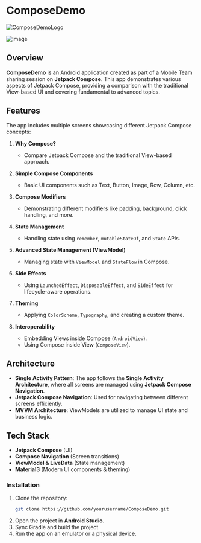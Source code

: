 # ComposeDemo
![ComposeDemoLogo](https://github.com/user-attachments/assets/dcb58d38-dbc1-4feb-866d-09b6bc5eea8c)

![image](https://github.com/user-attachments/assets/54955699-7fb0-48bf-b3f2-f05d90a53d3c)

## Overview
**ComposeDemo** is an Android application created as part of a Mobile Team sharing session on **Jetpack Compose**. This app demonstrates various aspects of Jetpack Compose, providing a comparison with the traditional View-based UI and covering fundamental to advanced topics.

## Features
The app includes multiple screens showcasing different Jetpack Compose concepts:

1. **Why Compose?**  
   - Compare Jetpack Compose and the traditional View-based approach.
   
2. **Simple Compose Components**  
   - Basic UI components such as Text, Button, Image, Row, Column, etc.
   
3. **Compose Modifiers**  
   - Demonstrating different modifiers like padding, background, click handling, and more.
   
4. **State Management**  
   - Handling state using `remember`, `mutableStateOf`, and `State` APIs.
   
5. **Advanced State Management (ViewModel)**  
   - Managing state with `ViewModel` and `StateFlow` in Compose.
   
6. **Side Effects**  
   - Using `LaunchedEffect`, `DisposableEffect`, and `SideEffect` for lifecycle-aware operations.
   
7. **Theming**  
   - Applying `ColorScheme`, `Typography`, and creating a custom theme.
   
8. **Interoperability**  
   - Embedding Views inside Compose (`AndroidView`).
   - Using Compose inside View (`ComposeView`).

## Architecture
- **Single Activity Pattern**: The app follows the **Single Activity Architecture**, where all screens are managed using **Jetpack Compose Navigation**.
- **Jetpack Compose Navigation**: Used for navigating between different screens efficiently.
- **MVVM Architecture**: ViewModels are utilized to manage UI state and business logic.

## Tech Stack
- **Jetpack Compose** (UI)
- **Compose Navigation** (Screen transitions)
- **ViewModel & LiveData** (State management)
- **Material3** (Modern UI components & theming)

### Installation
1. Clone the repository:
   ```sh
   git clone https://github.com/yourusername/ComposeDemo.git
   ```
2. Open the project in **Android Studio**.
3. Sync Gradle and build the project.
4. Run the app on an emulator or a physical device.


